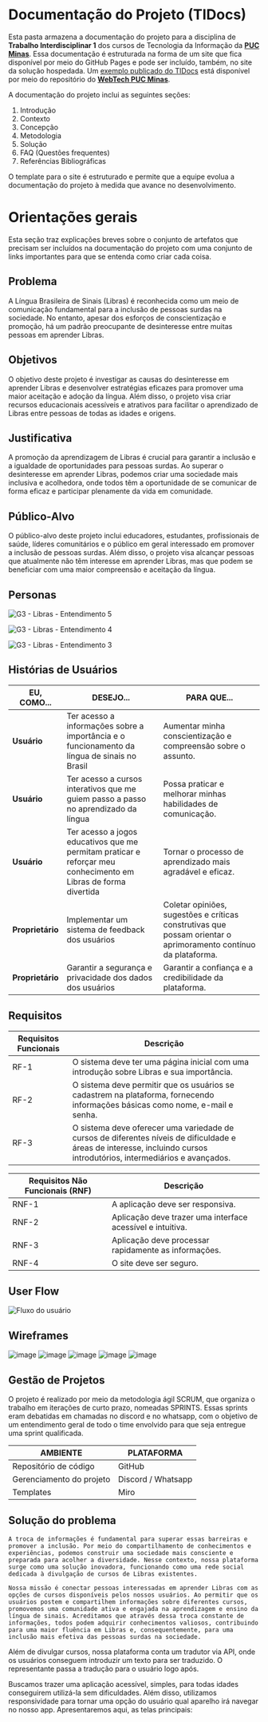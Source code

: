# Documentação do Projeto (TIDocs)

Esta pasta armazena a documentação do projeto para a disciplina de **Trabalho Interdisciplinar 1** dos cursos de Tecnologia da Informação da **[PUC Minas](https://pucminas.br)**. Essa documentação é estruturada na forma de um site que fica disponível por meio do GitHub Pages e pode ser incluído, também, no site da solução hospedada. Um [exemplo publicado do TIDocs](https://webtech-puc-minas.github.io/ti1-template/) está disponível por meio do repositório do **[WebTech PUC Minas](https://github.com/webtech-pucminas)**.

A documentação do projeto inclui as seguintes seções:

1. Introdução
2. Contexto
3. Concepção
4. Metodologia
5. Solução
6. FAQ (Questões frequentes)
7. Referências Bibliográficas

O template para o site é estruturado e permite que a equipe evolua a documentação do projeto à medida que avance no desenvolvimento.

# Orientações gerais

Esta seção traz explicações breves sobre o conjunto de artefatos que precisam ser incluídos na documentação do projeto com uma conjunto de links importantes para que se entenda como criar cada coisa. 

## Problema

A Língua Brasileira de Sinais (Libras) é reconhecida como um meio de comunicação fundamental para a inclusão de pessoas surdas na sociedade. No entanto, apesar dos esforços de conscientização e promoção, há um padrão preocupante de desinteresse entre muitas pessoas em aprender Libras. 

## Objetivos

O objetivo deste projeto é investigar as causas do desinteresse em aprender Libras e desenvolver estratégias eficazes para promover uma maior aceitação e adoção da língua. Além disso, o projeto visa criar recursos educacionais acessíveis e atrativos para facilitar o aprendizado de Libras entre pessoas de todas as idades e origens.

## Justificativa

A promoção da aprendizagem de Libras é crucial para garantir a inclusão e a igualdade de oportunidades para pessoas surdas. Ao superar o desinteresse em aprender Libras, podemos criar uma sociedade mais inclusiva e acolhedora, onde todos têm a oportunidade de se comunicar de forma eficaz e participar plenamente da vida em comunidade.

## Público-Alvo

O público-alvo deste projeto inclui educadores, estudantes, profissionais de saúde, líderes comunitários e o público em geral interessado em promover a inclusão de pessoas surdas. Além disso, o projeto visa alcançar pessoas que atualmente não têm interesse em aprender Libras, mas que podem se beneficiar com uma maior compreensão e aceitação da língua.

## Personas
![G3 - Libras - Entendimento 5](https://github.com/pssgarcia/libra-learn/assets/159476293/d77f17c5-9aea-46ad-9669-e734d3fb4219)

![G3 - Libras - Entendimento 4](https://github.com/pssgarcia/libra-learn/assets/159476293/5782055d-8748-48d2-bffb-fbdb0e231bd0)

![G3 - Libras - Entendimento 3](https://github.com/pssgarcia/libra-learn/assets/159476293/d407d164-7683-4cf5-952f-941b9ffc3bc5)

## Histórias de Usuários

| **EU, COMO...**          | **DESEJO...**                                                                                                   | **PARA QUE...**                                                                                                      |
|--------------------------|-----------------------------------------------------------------------------------------------------------------|----------------------------------------------------------------------------------------------------------------------|
| **Usuário**              | Ter acesso a informações sobre a importância e o funcionamento da língua de sinais no Brasil                     | Aumentar minha conscientização e compreensão sobre o assunto.                                                       |
| **Usuário**              | Ter acesso a cursos interativos que me guiem passo a passo no aprendizado da língua                              | Possa praticar e melhorar minhas habilidades de comunicação.                                                        |
| **Usuário**              | Ter acesso a jogos educativos que me permitam praticar e reforçar meu conhecimento em Libras de forma divertida  | Tornar o processo de aprendizado mais agradável e eficaz.                                                            |
| **Proprietário**         | Implementar um sistema de feedback dos usuários                                                                  | Coletar opiniões, sugestões e críticas construtivas que possam orientar o aprimoramento contínuo da plataforma.    |
| **Proprietário**         | Garantir a segurança e privacidade dos dados dos usuários                                                        | Garantir a confiança e a credibilidade da plataforma.                                                                 |
                                                                                                                                                                                                                                               

## Requisitos

| **Requisitos Funcionais** | **Descrição**                                                                                                        |
|---------------------------|----------------------------------------------------------------------------------------------------------------------|
| RF-1                      | O sistema deve ter uma página inicial com uma introdução sobre Libras e sua importância.                            |
| RF-2                      | O sistema deve permitir que os usuários se cadastrem na plataforma, fornecendo informações básicas como nome, e-mail e senha. |
| RF-3                      | O sistema deve oferecer uma variedade de cursos de diferentes níveis de dificuldade e áreas de interesse, incluindo cursos introdutórios, intermediários e avançados. |

| **Requisitos Não Funcionais (RNF)** | **Descrição**                                                                                       |
|-------------------------------------|-----------------------------------------------------------------------------------------------------|
| RNF-1                               | A aplicação deve ser responsiva.                                                                   |
| RNF-2                               | Aplicação deve trazer uma interface acessível e intuitiva.                                         |
| RNF-3                               | Aplicação deve processar rapidamente as informações.                                                |
| RNF-4                               | O site deve ser seguro.                                                                             |


## User Flow
![Fluxo do usuário](https://github.com/ICEI-PUC-Minas-PPLES-TI/plf-es-2024-1-ti1-0387200-libras/assets/159476293/1331f0e5-5474-4006-99d3-d7fc0ddbcf8f)

## Wireframes
![image](https://github.com/ICEI-PUC-Minas-PPLES-TI/plf-es-2024-1-ti1-0387200-libras/assets/159476293/6074f71f-e581-495f-85af-531dcf0975a9)
![image](https://github.com/ICEI-PUC-Minas-PPLES-TI/plf-es-2024-1-ti1-0387200-libras/assets/159476293/66a22b05-ed96-481f-aa4f-77776ef26adc)
![image](https://github.com/ICEI-PUC-Minas-PPLES-TI/plf-es-2024-1-ti1-0387200-libras/assets/159476293/d9e42386-f2ce-41d6-bb50-7b27db99009d)
![image](https://github.com/ICEI-PUC-Minas-PPLES-TI/plf-es-2024-1-ti1-0387200-libras/assets/159476293/2db222b4-b737-4091-b258-7ba50cfb889d)
![image](https://github.com/ICEI-PUC-Minas-PPLES-TI/plf-es-2024-1-ti1-0387200-libras/assets/159476293/921b8d9b-0a21-4e73-a61d-ffae5f9f59a1)

## Gestão de Projetos
O projeto é realizado por meio da metodologia ágil SCRUM, que organiza o trabalho em iterações de curto prazo, nomeadas SPRINTS. Essas sprints eram debatidas em chamadas no discord e no whatsapp, com o objetivo de um entendimento geral de todo o time envolvido para que seja entregue uma sprint qualificada.

 | AMBIENTE                 | PLATAFORMA            |
|--------------------------|-----------------------|
| Repositório de código    | GitHub                |
| Gerenciamento do projeto | Discord / Whatsapp    |
| Templates                | Miro                  |


## Solução do problema

    A troca de informações é fundamental para superar essas barreiras e promover a inclusão. Por meio do compartilhamento de conhecimentos e experiências, podemos construir uma sociedade mais consciente e preparada para acolher a diversidade. Nesse contexto, nossa plataforma surge como uma solução inovadora, funcionando como uma rede social dedicada à divulgação de cursos de Libras existentes.

    Nossa missão é conectar pessoas interessadas em aprender Libras com as  opções de cursos disponíveis pelos nossos usuários. Ao permitir que os usuários postem e compartilhem informações sobre diferentes cursos, promovemos uma comunidade ativa e engajada na aprendizagem e ensino da língua de sinais. Acreditamos que através dessa troca constante de informações, todos podem adquirir conhecimentos valiosos, contribuindo para uma maior fluência em Libras e, consequentemente, para uma inclusão mais efetiva das pessoas surdas na sociedade.
Além de divulgar cursos, nossa plataforma conta um tradutor via API, onde os usuários conseguem introduzir um texto para ser traduzido. O representante passa a tradução para o usuário logo após.
 
   Buscamos trazer uma aplicação acessível, simples, para todas idades conseguirem utilizá-la sem dificuldades. Além disso, utilizamos responsividade para tornar uma opção do usuário qual aparelho irá navegar no nosso app. Apresentaremos aqui, as telas principais:
